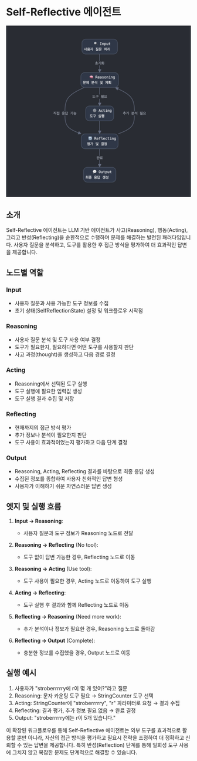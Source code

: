 # Self-Reflective 에이전트

![다이어그램](image.png)

## 소개

Self-Reflective 에이전트는 LLM 기반 에이전트가 사고(Reasoning), 행동(Acting), 그리고 반성(Reflecting)을 순환적으로 수행하며 문제를 해결하는 발전된 패러다임입니다. 사용자 질문을 분석하고, 도구를 활용한 후 접근 방식을 평가하여 더 효과적인 답변을 제공합니다.

## 노드별 역할

### Input

- 사용자 질문과 사용 가능한 도구 정보를 수집
- 초기 상태(SelfReflectionState) 설정 및 워크플로우 시작점

### Reasoning

- 사용자 질문 분석 및 도구 사용 여부 결정
- 도구가 필요한지, 필요하다면 어떤 도구를 사용할지 판단
- 사고 과정(thought)을 생성하고 다음 경로 결정

### Acting

- Reasoning에서 선택된 도구 실행
- 도구 실행에 필요한 입력값 생성
- 도구 실행 결과 수집 및 저장

### Reflecting

- 현재까지의 접근 방식 평가
- 추가 정보나 분석이 필요한지 판단
- 도구 사용이 효과적이었는지 평가하고 다음 단계 결정

### Output

- Reasoning, Acting, Reflecting 결과를 바탕으로 최종 응답 생성
- 수집된 정보를 종합하여 사용자 친화적인 답변 형성
- 사용자가 이해하기 쉬운 자연스러운 답변 생성

## 엣지 및 실행 흐름

1. **Input → Reasoning**:

   - 사용자 질문과 도구 정보가 Reasoning 노드로 전달

2. **Reasoning → Reflecting** (No tool):

   - 도구 없이 답변 가능한 경우, Reflecting 노드로 이동

3. **Reasoning → Acting** (Use tool):

   - 도구 사용이 필요한 경우, Acting 노드로 이동하여 도구 실행

4. **Acting → Reflecting**:

   - 도구 실행 후 결과와 함께 Reflecting 노드로 이동

5. **Reflecting → Reasoning** (Need more work):

   - 추가 분석이나 정보가 필요한 경우, Reasoning 노드로 돌아감

6. **Reflecting → Output** (Complete):
   - 충분한 정보를 수집했을 경우, Output 노드로 이동

## 실행 예시

1. 사용자가 "stroberrrrry에 r이 몇 개 있어?"라고 질문
2. Reasoning: 문자 카운팅 도구 필요 → StringCounter 도구 선택
3. Acting: StringCounter에 "stroberrrrry", "r" 파라미터로 요청 → 결과 수집
4. Reflecting: 결과 평가, 추가 정보 필요 없음 → 완료 결정
5. Output: "stroberrrrry에는 r이 5개 있습니다."

이 확장된 워크플로우를 통해 Self-Reflective 에이전트는 외부 도구를 효과적으로 활용할 뿐만 아니라, 자신의 접근 방식을 평가하고 필요시 전략을 조정하여 더 정확하고 신뢰할 수 있는 답변을 제공합니다. 특히 반성(Reflection) 단계를 통해 일회성 도구 사용에 그치지 않고 복잡한 문제도 단계적으로 해결할 수 있습니다.
